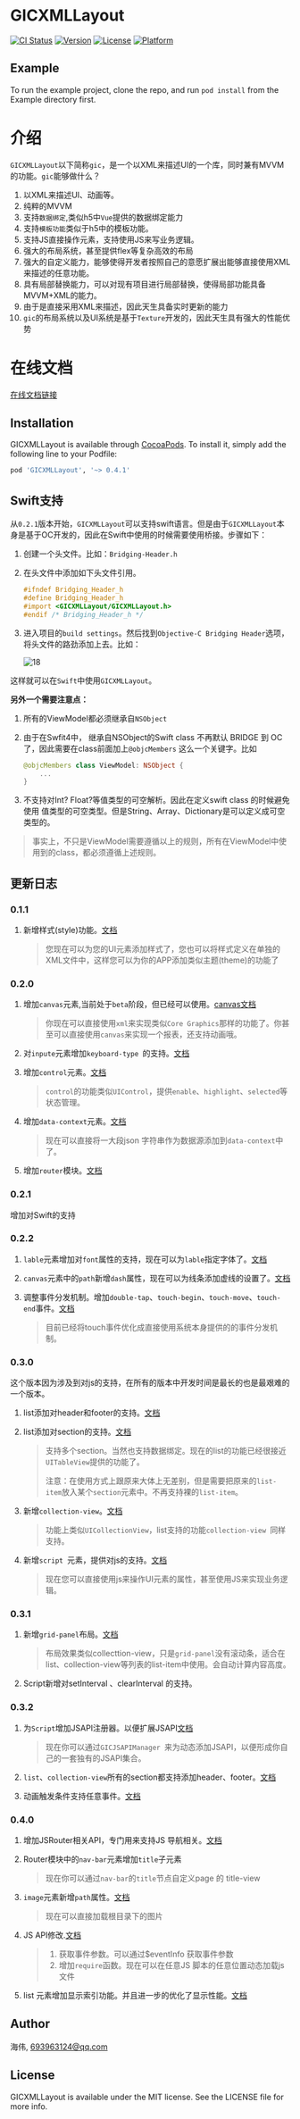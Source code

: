 # GICXMLLayout

[![CI Status](https://img.shields.io/travis/ghwghw4/GICXMLLayout.svg?style=flat)](https://travis-ci.org/ghwghw4/GICXMLLayout)
[![Version](https://img.shields.io/cocoapods/v/GICXMLLayout.svg?style=flat)](https://cocoapods.org/pods/GICXMLLayout)
[![License](https://img.shields.io/cocoapods/l/GICXMLLayout.svg?style=flat)](https://cocoapods.org/pods/GICXMLLayout)
[![Platform](https://img.shields.io/cocoapods/p/GICXMLLayout.svg?style=flat)](https://cocoapods.org/pods/GICXMLLayout)

## Example

To run the example project, clone the repo, and run `pod install` from the Example directory first.

# 介绍

`GICXMLLayout`以下简称`gic`，是一个以XML来描述UI的一个库，同时兼有MVVM的功能。`gic`能够做什么？

1. 以XML来描述UI、动画等。
2. 纯粹的MVVM
3. 支持`数据绑定`,类似h5中`Vue`提供的数据绑定能力
4. 支持`模板功能`类似于h5中的模板功能。
5. 支持JS直接操作元素，支持使用JS来写业务逻辑。
6. 强大的布局系统，甚至提供flex等复杂高效的布局
7. 强大的自定义能力，能够使得开发者按照自己的意愿扩展出能够直接使用XML来描述的任意功能。
8. 具有局部替换能力，可以对现有项目进行局部替换，使得局部功能具备MVVM+XML的能力。
9. 由于是直接采用XML来描述，因此天生具备实时更新的能力
10. `gic`的布局系统以及UI系统是基于`Texture`开发的，因此天生具有强大的性能优势

# 在线文档

[在线文档链接](http://gicxmllayout.gonghaiwei.cn/index.html)

## Installation

GICXMLLayout is available through [CocoaPods](https://cocoapods.org). To install
it, simply add the following line to your Podfile:

```ruby
pod 'GICXMLLayout', '~> 0.4.1'
```



## Swift支持

从`0.2.1`版本开始，`GICXMLLayout`可以支持swift语言。但是由于`GICXMLLayout`本身是基于OC开发的，因此在Swift中使用的时候需要使用桥接。步骤如下：

1. 创建一个头文件。比如：`Bridging-Header.h`

2. 在头文件中添加如下头文件引用。

   ```objective-c
   #ifndef Bridging_Header_h
   #define Bridging_Header_h
   #import <GICXMLLayout/GICXMLLayout.h>
   #endif /* Bridging_Header_h */
   ```

3. 进入项目的`build settings`。然后找到`Objective-C Bridging Header`选项，将头文件的路劲添加上去。比如：

   ![18](doc/source/images/18.jpg)

这样就可以在`Swift`中使用`GICXMLLayout`。

**另外一个需要注意点：**

1. 所有的ViewModel都必须继承自`NSObject`

2. 由于在Swfit4中， 继承自NSObject的Swift class 不再默认 BRIDGE 到 OC了，因此需要在class前面加上`@objcMembers` 这么一个关键字。比如

   ```swift
   @objcMembers class ViewModel: NSObject {
       ...
   }
   ```

3. 不支持对Int? Float?等值类型的可空解析。因此在定义swift class 的时候避免使用 值类型的可空类型。但是String、Array、Dictionary是可以定义成可空类型的。

   

> 事实上，不只是ViewModel需要遵循以上的规则，所有在ViewModel中使用到的class，都必须遵循上述规则。



## 更新日志

### 0.1.1

1. 新增样式(style)功能。[文档](http://gicxmllayout.gonghaiwei.cn/core/style.html)

   > 您现在可以为您的UI元素添加样式了，您也可以将样式定义在单独的XML文件中，这样您可以为你的APP添加类似主题(theme)的功能了

### 0.2.0

1. 增加`canvas`元素,当前处于`beta`阶段，但已经可以使用。[canvas文档](http://gicxmllayout.gonghaiwei.cn/ui/canvas.html)

   > 你现在可以直接使用`xml`来实现类似`Core Graphics`那样的功能了。你甚至可以直接使用`canvas`来实现一个报表，还支持动画哦。

2. 对`inpute`元素增加`keyboard-type `的支持。[文档](http://gicxmllayout.gonghaiwei.cn/ui/input.html)

3. 增加`control`元素。[文档](http://gicxmllayout.gonghaiwei.cn/ui/control.html)

   > `control`的功能类似`UIControl`，提供`enable`、`highlight`、`selected`等状态管理。

4. 增加`data-context`元素。[文档](http://gicxmllayout.gonghaiwei.cn/core/databingding.html)

   > 现在可以直接将一大段json 字符串作为数据源添加到`data-context`中了。

5. 增加`router`模块。[文档](http://gicxmllayout.gonghaiwei.cn/router.html)

### 0.2.1

增加对Swift的支持

### 0.2.2

1. `lable`元素增加对`font`属性的支持，现在可以为`lable`指定字体了。[文档](http://gicxmllayout.gonghaiwei.cn/ui/lable.html)

2. `canvas`元素中的`path`新增`dash`属性，现在可以为线条添加虚线的设置了。[文档](http://gicxmllayout.gonghaiwei.cn/ui/canvas.html)

3. 调整事件分发机制。增加`double-tap`、`touch-begin`、`touch-move`、`touch-end`事件。[文档](http://gicxmllayout.gonghaiwei.cn/attribute.html)

   > 目前已经将touch事件优化成直接使用系统本身提供的的事件分发机制。

### 0.3.0

这个版本因为涉及到对js的支持，在所有的版本中开发时间是最长的也是最艰难的一个版本。

1. list添加对header和footer的支持。[文档](http://gicxmllayout.gonghaiwei.cn/ui/list.html)

2. list添加对section的支持。[文档](http://gicxmllayout.gonghaiwei.cn/ui/list.html)

   > 支持多个section。当然也支持数据绑定。现在的list的功能已经很接近`UITableView`提供的功能了。
   >
   > 注意：在使用方式上跟原来大体上无差别，但是需要把原来的`list-item`放入某个`section`元素中。不再支持裸的`list-item`。

3. 新增`collection-view`。[文档](http://gicxmllayout.gonghaiwei.cn/ui/collection-view.html)

   > 功能上类似`UICollectionView`，list支持的功能`collection-view `同样支持。

4. 新增`script `元素，提供对js的支持。[文档](http://gicxmllayout.gonghaiwei.cn/script.html)

   > 现在您可以直接使用js来操作UI元素的属性，甚至使用JS来实现业务逻辑。

### 0.3.1

1. 新增`grid-panel`布局。[文档](http://gicxmllayout.gonghaiwei.cn/layout/grid-panel.html)

   > 布局效果类似collecttion-view，只是`grid-panel`没有滚动条，适合在list、collection-view等列表的list-item中使用。会自动计算内容高度。

2. Script新增对setInterval 、clearInterval 的支持。

### 0.3.2

1. 为`Script`增加JSAPI注册器。以便扩展JSAPI[文档](http://gicxmllayout.gonghaiwei.cn/js-extension.html)

   > 现在你可以通过`GICJSAPIManager `来为动态添加JSAPI，以便形成你自己的一套独有的JSAPI集合。

2. `list`、`collection-view`所有的section都支持添加header、footer。[文档](http://gicxmllayout.gonghaiwei.cn/ui/list.html)

3. 动画触发条件支持任意事件。[文档](http://gicxmllayout.gonghaiwei.cn/core/animation.html)

### 0.4.0

1. 增加JSRouter相关API，专门用来支持JS 导航相关。[文档](http://gicxmllayout.gonghaiwei.cn/script.html)

2. Router模块中的`nav-bar`元素增加`title`子元素

   > 现在你可以通过`nav-bar`的`title`节点自定义page 的 title-view

3. `image`元素新增`path`属性。[文档](http://gicxmllayout.gonghaiwei.cn/ui/image.html)

   > 现在可以直接加载根目录下的图片

4. JS API修改.[文档](http://gicxmllayout.gonghaiwei.cn/script.html)

   > 1. 获取事件参数。可以通过$eventInfo 获取事件参数
   > 2. 增加`require`函数。现在可以在任意JS 脚本的任意位置动态加载js 文件

5. list 元素增加显示索引功能。并且进一步的优化了显示性能。[文档](http://gicxmllayout.gonghaiwei.cn/ui/list.html)

## Author

海伟, 693963124@qq.com

## License

GICXMLLayout is available under the MIT license. See the LICENSE file for more info.
